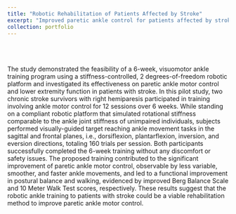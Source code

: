 ```yaml
---
title: "Robotic Rehabilitation of Patients Affected by Stroke"
excerpt: "Improved paretic ankle control for patients affected by stroke using a novel robotic platform<br/><img src='/images/stroke.png' width="500">"
collection: portfolio
---
```

<br>
<br>
<br>
The study demonstrated the feasibility of a 6-week, visuomotor ankle training program using a stiffness-controlled, 2 degrees-of-freedom robotic platform and investigated its effectiveness on paretic ankle motor control and lower extremity function in patients with stroke. In this pilot study, two chronic stroke survivors with right hemiparesis participated in training involving ankle motor control for 12 sessions over 6 weeks. While standing on a compliant robotic platform that simulated rotational stiffness comparable to the ankle joint stiffness of unimpaired individuals, subjects performed visually-guided target reaching ankle movement tasks in the sagittal and frontal planes, i.e., dorsiflexion, plantarflexion, inversion, and eversion directions, totaling 160 trials per session. Both participants successfully completed the 6-week training without any discomfort or safety issues. The proposed training contributed to the significant improvement of paretic ankle motor control, observable by less variable, smoother, and faster ankle movements, and led to a functional improvement in postural balance and walking, evidenced by improved Berg Balance Scale and 10 Meter Walk Test scores, respectively. These results suggest that the robotic ankle training to patients with stroke could be a viable rehabilitation method to improve paretic ankle motor control.

<br>
<br>

